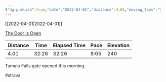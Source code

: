 ```yaml
---
{"dg-publish":true,"date":"2022-04-01","distance":4.01,"moving_time":"32:26","elapsed_time":"32:26","pace":"8:05","total_elevation_gain":240,"url":"https://www.strava.com/activities/6916847334","permalink":"/01-personal/strava/2022-04-01-the-door-is-open/","dgPassFrontmatter":true}
---
```



[[2022-04-01\|2022-04-01]]

[The Door is Open](https://www.strava.com/activities/6916847334)

| Distance | Time  | Elapsed Time | Pace | Elevation |
| -------- | ----- | ------------ | ---- | --------- |
| 4.01     | 32:26 | 32:26        | 8:05 | 240       |


Tumalo Falls gate opened this morning.

#strava
